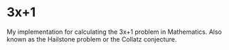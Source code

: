 # 3x+1

My implementation for calculating the 3x+1 problem in Mathematics.  Also known as the Hailstone problem or the Collatz conjecture.
